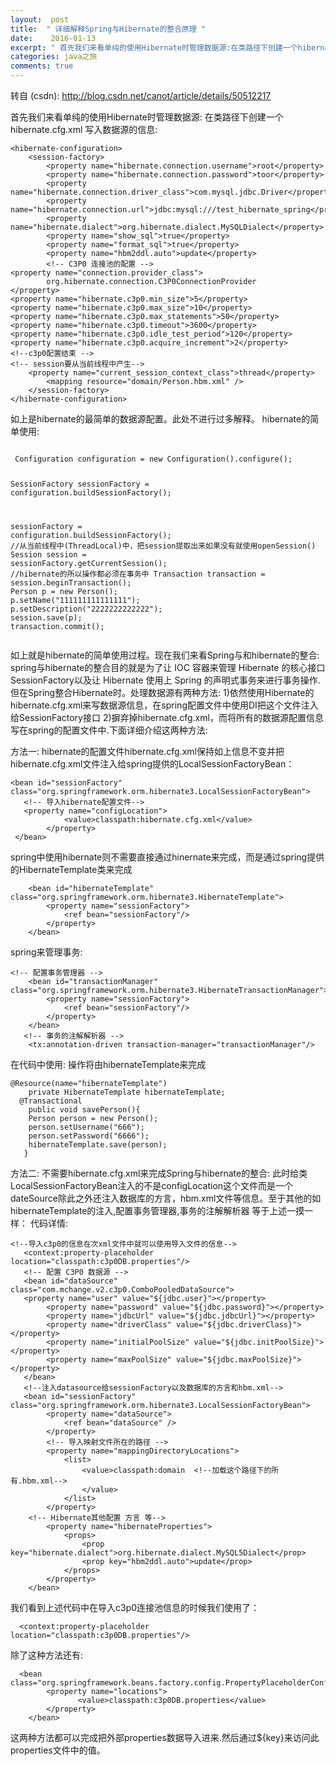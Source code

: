 ```yaml
---
layout:  post
title:  " 详细解释Spring与Hibernate的整合原理 "
date:    2016-01-13
excerpt: " 首先我们来看单纯的使用Hibernate时管理数据源:在类路径下创建一个hibernate.cfg.xml写入数据源的信息:<hibernate-configuration><session-factory><propertyname=hibernate.connection.username>root</property><propert... "
categories: java之旅 
comments: true
---
```

转自 (csdn): http://blog.csdn.net/canot/article/details/50512217
<div class="markdown_views">
 <p>首先我们来看单纯的使用Hibernate时管理数据源:  在类路径下创建一个hibernate.cfg.xml  写入数据源的信息:</p> 
 <pre class="prettyprint"><code class=" hljs xml"><span class="hljs-tag">&lt;<span class="hljs-title">hibernate-configuration</span>&gt;</span>
    <span class="hljs-tag">&lt;<span class="hljs-title">session-factory</span>&gt;</span>
        <span class="hljs-tag">&lt;<span class="hljs-title">property</span> <span class="hljs-attribute">name</span>=<span class="hljs-value">"hibernate.connection.username"</span>&gt;</span>root<span class="hljs-tag">&lt;/<span class="hljs-title">property</span>&gt;</span>
        <span class="hljs-tag">&lt;<span class="hljs-title">property</span> <span class="hljs-attribute">name</span>=<span class="hljs-value">"hibernate.connection.password"</span>&gt;</span>toor<span class="hljs-tag">&lt;/<span class="hljs-title">property</span>&gt;</span>
        <span class="hljs-tag">&lt;<span class="hljs-title">property</span> <span class="hljs-attribute">name</span>=<span class="hljs-value">"hibernate.connection.driver_class"</span>&gt;</span>com.mysql.jdbc.Driver<span class="hljs-tag">&lt;/<span class="hljs-title">property</span>&gt;</span>
        <span class="hljs-tag">&lt;<span class="hljs-title">property</span> <span class="hljs-attribute">name</span>=<span class="hljs-value">"hibernate.connection.url"</span>&gt;</span>jdbc:mysql:///test_hibernate_spring<span class="hljs-tag">&lt;/<span class="hljs-title">property</span>&gt;</span>
        <span class="hljs-tag">&lt;<span class="hljs-title">property</span> <span class="hljs-attribute">name</span>=<span class="hljs-value">"hibernate.dialect"</span>&gt;</span>org.hibernate.dialect.MySQLDialect<span class="hljs-tag">&lt;/<span class="hljs-title">property</span>&gt;</span>
        <span class="hljs-tag">&lt;<span class="hljs-title">property</span> <span class="hljs-attribute">name</span>=<span class="hljs-value">"show_sql"</span>&gt;</span>true<span class="hljs-tag">&lt;/<span class="hljs-title">property</span>&gt;</span>
        <span class="hljs-tag">&lt;<span class="hljs-title">property</span> <span class="hljs-attribute">name</span>=<span class="hljs-value">"format_sql"</span>&gt;</span>true<span class="hljs-tag">&lt;/<span class="hljs-title">property</span>&gt;</span>
        <span class="hljs-tag">&lt;<span class="hljs-title">property</span> <span class="hljs-attribute">name</span>=<span class="hljs-value">"hbm2ddl.auto"</span>&gt;</span>update<span class="hljs-tag">&lt;/<span class="hljs-title">property</span>&gt;</span>
        <span class="hljs-comment">&lt;!-- C3P0 连接池的配置 --&gt;</span>  
<span class="hljs-tag">&lt;<span class="hljs-title">property</span> <span class="hljs-attribute">name</span>=<span class="hljs-value">"connection.provider_class"</span>&gt;</span>  
        org.hibernate.connection.C3P0ConnectionProvider  
<span class="hljs-tag">&lt;/<span class="hljs-title">property</span>&gt;</span>  
<span class="hljs-tag">&lt;<span class="hljs-title">property</span> <span class="hljs-attribute">name</span>=<span class="hljs-value">"hibernate.c3p0.min_size"</span>&gt;</span>5<span class="hljs-tag">&lt;/<span class="hljs-title">property</span>&gt;</span>  
<span class="hljs-tag">&lt;<span class="hljs-title">property</span> <span class="hljs-attribute">name</span>=<span class="hljs-value">"hibernate.c3p0.max_size"</span>&gt;</span>10<span class="hljs-tag">&lt;/<span class="hljs-title">property</span>&gt;</span>  
<span class="hljs-tag">&lt;<span class="hljs-title">property</span> <span class="hljs-attribute">name</span>=<span class="hljs-value">"hibernate.c3p0.max_statements"</span>&gt;</span>50<span class="hljs-tag">&lt;/<span class="hljs-title">property</span>&gt;</span>  
<span class="hljs-tag">&lt;<span class="hljs-title">property</span> <span class="hljs-attribute">name</span>=<span class="hljs-value">"hibernate.c3p0.timeout"</span>&gt;</span>3600<span class="hljs-tag">&lt;/<span class="hljs-title">property</span>&gt;</span>  
<span class="hljs-tag">&lt;<span class="hljs-title">property</span> <span class="hljs-attribute">name</span>=<span class="hljs-value">"hibernate.c3p0.idle_test_period"</span>&gt;</span>120<span class="hljs-tag">&lt;/<span class="hljs-title">property</span>&gt;</span>  
<span class="hljs-tag">&lt;<span class="hljs-title">property</span> <span class="hljs-attribute">name</span>=<span class="hljs-value">"hibernate.c3p0.acquire_increment"</span>&gt;</span>2<span class="hljs-tag">&lt;/<span class="hljs-title">property</span>&gt;</span>  
<span class="hljs-comment">&lt;!--c3p0配置结束 --&gt;</span>
<span class="hljs-comment">&lt;!-- session要从当前线程中产生--&gt;</span>
    <span class="hljs-tag">&lt;<span class="hljs-title">property</span> <span class="hljs-attribute">name</span>=<span class="hljs-value">"current_session_context_class"</span>&gt;</span>thread<span class="hljs-tag">&lt;/<span class="hljs-title">property</span>&gt;</span>
        <span class="hljs-tag">&lt;<span class="hljs-title">mapping</span> <span class="hljs-attribute">resource</span>=<span class="hljs-value">"domain/Person.hbm.xml"</span> /&gt;</span>
    <span class="hljs-tag">&lt;/<span class="hljs-title">session-factory</span>&gt;</span>
<span class="hljs-tag">&lt;/<span class="hljs-title">hibernate-configuration</span>&gt;</span></code></pre> 
 <p>如上是hibernate的最简单的数据源配置。此处不进行过多解释。  hibernate的简单使用:</p> 
 <pre class="prettyprint"><code class=" hljs avrasm">
 Configuration configuration = new Configuration()<span class="hljs-preprocessor">.configure</span>()<span class="hljs-comment">;</span>

 SessionFactory  sessionFactory = configuration<span class="hljs-preprocessor">.buildSessionFactory</span>()<span class="hljs-comment">;</span>

sessionFactory = configuration<span class="hljs-preprocessor">.buildSessionFactory</span>()<span class="hljs-comment">;</span>
//从当前线程中(ThreadLocal)中，把session提取出来如果没有就使用openSession()
    Session session = sessionFactory<span class="hljs-preprocessor">.getCurrentSession</span>()<span class="hljs-comment">;</span>
    //hibernate的所以操作都必须在事务中
        Transaction transaction =    session<span class="hljs-preprocessor">.beginTransaction</span>()<span class="hljs-comment">;</span>
        Person p = new Person()<span class="hljs-comment">;</span>
        p<span class="hljs-preprocessor">.setName</span>(<span class="hljs-string">"111111111111111"</span>)<span class="hljs-comment">;</span>
        p<span class="hljs-preprocessor">.setDescription</span>(<span class="hljs-string">"2222222222222"</span>)<span class="hljs-comment">;</span>
        session<span class="hljs-preprocessor">.save</span>(p)<span class="hljs-comment">;</span>
        transaction<span class="hljs-preprocessor">.commit</span>()<span class="hljs-comment">;</span></code></pre> 
 <p>如上就是hibernate的简单使用过程。现在我们来看Spring与和hibernate的整合:  spring与hibernate的整合目的就是为了让 IOC 容器来管理 Hibernate 的核心接口SessionFactory以及让 Hibernate 使用上 Spring 的声明式事务来进行事务操作.  但在Spring整合Hibernate时。处理数据源有两种方法:  1)依然使用Hibernate的hibernate.cfg.xml来写数据源信息，在spring配置文件中使用DI把这个文件注入给SessionFactory接口  2)摒弃掉hibernate.cfg.xml，而将所有的数据源配置信息写在spring的配置文件中.下面详细介绍这两种方法:</p> 
 <p>方法一:  hibernate的配置文件hibernate.cfg.xml保持如上信息不变并把hibernate.cfg.xml文件注入给spring提供的LocalSessionFactoryBean：</p> 
 <pre class="prettyprint"><code class=" hljs xml"><span class="hljs-tag">&lt;<span class="hljs-title">bean</span> <span class="hljs-attribute">id</span>=<span class="hljs-value">"sessionFactory"</span> <span class="hljs-attribute">class</span>=<span class="hljs-value">"org.springframework.orm.hibernate3.LocalSessionFactoryBean"</span>&gt;</span>
   <span class="hljs-comment">&lt;!-- 导入hibernate配置文件--&gt;</span>
   <span class="hljs-tag">&lt;<span class="hljs-title">property</span> <span class="hljs-attribute">name</span>=<span class="hljs-value">"configLocation"</span>&gt;</span>
            <span class="hljs-tag">&lt;<span class="hljs-title">value</span>&gt;</span>classpath:hibernate.cfg.xml<span class="hljs-tag">&lt;/<span class="hljs-title">value</span>&gt;</span>
        <span class="hljs-tag">&lt;/<span class="hljs-title">property</span>&gt;</span>
 <span class="hljs-tag">&lt;/<span class="hljs-title">bean</span>&gt;</span>      </code></pre> 
 <p>spring中使用hibernate则不需要直接通过hinernate来完成，而是通过spring提供的HibernateTemplate类来完成</p> 
 <pre class="prettyprint"><code class=" hljs applescript">    &lt;bean <span class="hljs-property">id</span>=<span class="hljs-string">"hibernateTemplate"</span> <span class="hljs-type">class</span>=<span class="hljs-string">"org.springframework.orm.hibernate3.HibernateTemplate"</span>&gt;
        &lt;<span class="hljs-keyword">property</span> <span class="hljs-property">name</span>=<span class="hljs-string">"sessionFactory"</span>&gt;
            &lt;<span class="hljs-keyword">ref</span> bean=<span class="hljs-string">"sessionFactory"</span>/&gt;
        &lt;/<span class="hljs-keyword">property</span>&gt;
    &lt;/bean&gt;</code></pre> 
 <p>spring来管理事务:</p> 
 <pre class="prettyprint"><code class=" hljs xml"><span class="hljs-comment">&lt;!-- 配置事务管理器 --&gt;</span>
    <span class="hljs-tag">&lt;<span class="hljs-title">bean</span> <span class="hljs-attribute">id</span>=<span class="hljs-value">"transactionManager"</span> <span class="hljs-attribute">class</span>=<span class="hljs-value">"org.springframework.orm.hibernate3.HibernateTransactionManager"</span>&gt;</span>
        <span class="hljs-tag">&lt;<span class="hljs-title">property</span> <span class="hljs-attribute">name</span>=<span class="hljs-value">"sessionFactory"</span>&gt;</span>
            <span class="hljs-tag">&lt;<span class="hljs-title">ref</span> <span class="hljs-attribute">bean</span>=<span class="hljs-value">"sessionFactory"</span>/&gt;</span>
        <span class="hljs-tag">&lt;/<span class="hljs-title">property</span>&gt;</span>
    <span class="hljs-tag">&lt;/<span class="hljs-title">bean</span>&gt;</span>
   <span class="hljs-comment">&lt;!-- 事务的注解解析器 --&gt;</span>
    <span class="hljs-tag">&lt;<span class="hljs-title">tx:annotation-driven</span> <span class="hljs-attribute">transaction-manager</span>=<span class="hljs-value">"transactionManager"</span>/&gt;</span></code></pre> 
 <p>在代码中使用:  操作将由hibernateTemplate来完成</p> 
 <pre class="prettyprint"><code class=" hljs java"><span class="hljs-annotation">@Resource</span>(name=<span class="hljs-string">"hibernateTemplate"</span>)
    <span class="hljs-keyword">private</span> HibernateTemplate hibernateTemplate;
  <span class="hljs-annotation">@Transactional</span>
    <span class="hljs-keyword">public</span> <span class="hljs-keyword">void</span> <span class="hljs-title">savePerson</span>(){
    Person person = <span class="hljs-keyword">new</span> Person();
    person.setUsername(<span class="hljs-string">"666"</span>);
    person.setPassword(<span class="hljs-string">"6666"</span>);
    hibernateTemplate.save(person);
   }</code></pre> 
 <p>方法二:  不需要hibernate.cfg.xml来完成Spring与hibernate的整合:  此时给类LocalSessionFactoryBean注入的不是configLocation这个文件而是一个dateSource除此之外还注入数据库的方言，hbm.xml文件等信息。至于其他的如hibernateTemplate的注入,配置事务管理器,事务的注解解析器 等于上述一摸一样：  代码详情:</p> 
 <pre class="prettyprint"><code class=" hljs xml"><span class="hljs-comment">&lt;!--导入c3p0的信息在次xml文件中就可以使用导入文件的信息--&gt;</span>
   <span class="hljs-tag">&lt;<span class="hljs-title">context:property-placeholder</span> <span class="hljs-attribute">location</span>=<span class="hljs-value">"classpath:c3p0DB.properties"</span>/&gt;</span>
   <span class="hljs-comment">&lt;!-- 配置 C3P0 数据源 --&gt;</span>
   <span class="hljs-tag">&lt;<span class="hljs-title">bean</span> <span class="hljs-attribute">id</span>=<span class="hljs-value">"dataSource"</span> <span class="hljs-attribute">class</span>=<span class="hljs-value">"com.mchange.v2.c3p0.ComboPooledDataSource"</span>&gt;</span>
   <span class="hljs-tag">&lt;<span class="hljs-title">property</span> <span class="hljs-attribute">name</span>=<span class="hljs-value">"user"</span> <span class="hljs-attribute">value</span>=<span class="hljs-value">"${jdbc.user}"</span>&gt;</span><span class="hljs-tag">&lt;/<span class="hljs-title">property</span>&gt;</span>
        <span class="hljs-tag">&lt;<span class="hljs-title">property</span> <span class="hljs-attribute">name</span>=<span class="hljs-value">"password"</span> <span class="hljs-attribute">value</span>=<span class="hljs-value">"${jdbc.password}"</span>&gt;</span><span class="hljs-tag">&lt;/<span class="hljs-title">property</span>&gt;</span>
        <span class="hljs-tag">&lt;<span class="hljs-title">property</span> <span class="hljs-attribute">name</span>=<span class="hljs-value">"jdbcUrl"</span> <span class="hljs-attribute">value</span>=<span class="hljs-value">"${jdbc.jdbcUrl}"</span>&gt;</span><span class="hljs-tag">&lt;/<span class="hljs-title">property</span>&gt;</span>
        <span class="hljs-tag">&lt;<span class="hljs-title">property</span> <span class="hljs-attribute">name</span>=<span class="hljs-value">"driverClass"</span> <span class="hljs-attribute">value</span>=<span class="hljs-value">"${jdbc.driverClass}"</span>&gt;</span><span class="hljs-tag">&lt;/<span class="hljs-title">property</span>&gt;</span>
        <span class="hljs-tag">&lt;<span class="hljs-title">property</span> <span class="hljs-attribute">name</span>=<span class="hljs-value">"initialPoolSize"</span> <span class="hljs-attribute">value</span>=<span class="hljs-value">"${jdbc.initPoolSize}"</span>&gt;</span><span class="hljs-tag">&lt;/<span class="hljs-title">property</span>&gt;</span>
        <span class="hljs-tag">&lt;<span class="hljs-title">property</span> <span class="hljs-attribute">name</span>=<span class="hljs-value">"maxPoolSize"</span> <span class="hljs-attribute">value</span>=<span class="hljs-value">"${jdbc.maxPoolSize}"</span>&gt;</span><span class="hljs-tag">&lt;/<span class="hljs-title">property</span>&gt;</span>
   <span class="hljs-tag">&lt;/<span class="hljs-title">bean</span>&gt;</span>
   <span class="hljs-comment">&lt;!--注入datasource给sessionFactory以及数据库的方言和hbm.xml--&gt;</span>
   <span class="hljs-tag">&lt;<span class="hljs-title">bean</span> <span class="hljs-attribute">id</span>=<span class="hljs-value">"sessionFactory"</span> <span class="hljs-attribute">class</span>=<span class="hljs-value">"org.springframework.orm.hibernate3.LocalSessionFactoryBean"</span>&gt;</span>
        <span class="hljs-tag">&lt;<span class="hljs-title">property</span> <span class="hljs-attribute">name</span>=<span class="hljs-value">"dataSource"</span>&gt;</span>
            <span class="hljs-tag">&lt;<span class="hljs-title">ref</span> <span class="hljs-attribute">bean</span>=<span class="hljs-value">"dataSource"</span> /&gt;</span>
        <span class="hljs-tag">&lt;/<span class="hljs-title">property</span>&gt;</span>
        <span class="hljs-comment">&lt;!-- 导入映射文件所在的路径 --&gt;</span>
        <span class="hljs-tag">&lt;<span class="hljs-title">property</span> <span class="hljs-attribute">name</span>=<span class="hljs-value">"mappingDirectoryLocations"</span>&gt;</span>
            <span class="hljs-tag">&lt;<span class="hljs-title">list</span>&gt;</span>
                <span class="hljs-tag">&lt;<span class="hljs-title">value</span>&gt;</span>classpath:domain  <span class="hljs-comment">&lt;!--加载这个路径下的所有.hbm.xml--&gt;</span>
                <span class="hljs-tag">&lt;/<span class="hljs-title">value</span>&gt;</span>
            <span class="hljs-tag">&lt;/<span class="hljs-title">list</span>&gt;</span>
        <span class="hljs-tag">&lt;/<span class="hljs-title">property</span>&gt;</span>
    <span class="hljs-comment">&lt;!-- Hibernate其他配置 方言 等--&gt;</span>
        <span class="hljs-tag">&lt;<span class="hljs-title">property</span> <span class="hljs-attribute">name</span>=<span class="hljs-value">"hibernateProperties"</span>&gt;</span>
            <span class="hljs-tag">&lt;<span class="hljs-title">props</span>&gt;</span>
                <span class="hljs-tag">&lt;<span class="hljs-title">prop</span> <span class="hljs-attribute">key</span>=<span class="hljs-value">"hibernate.dialect"</span>&gt;</span>org.hibernate.dialect.MySQL5Dialect<span class="hljs-tag">&lt;/<span class="hljs-title">prop</span>&gt;</span>
                <span class="hljs-tag">&lt;<span class="hljs-title">prop</span> <span class="hljs-attribute">key</span>=<span class="hljs-value">"hbm2ddl.auto"</span>&gt;</span>update<span class="hljs-tag">&lt;/<span class="hljs-title">prop</span>&gt;</span>
            <span class="hljs-tag">&lt;/<span class="hljs-title">props</span>&gt;</span>
        <span class="hljs-tag">&lt;/<span class="hljs-title">property</span>&gt;</span>
    <span class="hljs-tag">&lt;/<span class="hljs-title">bean</span>&gt;</span></code></pre> 
 <p>我们看到上述代码中在导入c3p0连接池信息的时候我们使用了：</p> 
 <pre class="prettyprint"><code class=" hljs vhdl">  &lt;<span class="hljs-keyword">context</span>:<span class="hljs-keyword">property</span>-placeholder location=<span class="hljs-string">"classpath:c3p0DB.properties"</span>/&gt;</code></pre> 
 <p>除了这种方法还有:</p> 
 <pre class="prettyprint"><code class=" hljs xml">  <span class="hljs-tag">&lt;<span class="hljs-title">bean</span> <span class="hljs-attribute">class</span>=<span class="hljs-value">"org.springframework.beans.factory.config.PropertyPlaceholderConfigurer"</span>&gt;</span>
        <span class="hljs-tag">&lt;<span class="hljs-title">property</span> <span class="hljs-attribute">name</span>=<span class="hljs-value">"locations"</span>&gt;</span>
               <span class="hljs-tag">&lt;<span class="hljs-title">value</span>&gt;</span>classpath:c3p0DB.properties<span class="hljs-tag">&lt;/<span class="hljs-title">value</span>&gt;</span>
        <span class="hljs-tag">&lt;/<span class="hljs-title">property</span>&gt;</span>
    <span class="hljs-tag">&lt;/<span class="hljs-title">bean</span>&gt;</span></code></pre> 
 <p>这两种方法都可以完成把外部properties数据导入进来.然后通过${key}来访问此properties文件中的值。</p>
</div>